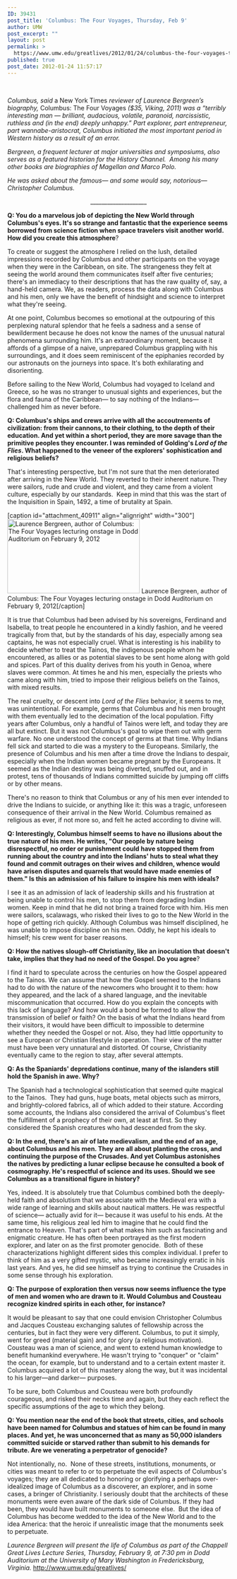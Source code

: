 ```yaml
---
ID: 39431
post_title: 'Columbus: The Four Voyages, Thursday, Feb 9'
author: UMW
post_excerpt: ""
layout: post
permalink: >
  https://www.umw.edu/greatlives/2012/01/24/columbus-the-four-voyages-thursday-february-9/
published: true
post_date: 2012-01-24 11:57:17
---
```

<em> </em>

<em>Columbus, said </em>a New York Times<em> reviewer of Laurence Bergreen’s biography, </em>Columbus: The Four Voyages<em> ($35, Viking, 2011) was a “terribly interesting man — brilliant, audacious, volatile, paranoid, narcissistic, ruthless and (in the end) deeply unhappy.” Part explorer, part entrepreneur, part wannabe-aristocrat, Columbus initiated the most important period in Western history as a result of an error. </em>

<em>Bergreen, a frequent lecturer at major universities and symposiums, also serves as a featured historian for the History Channel.  Among his many other books are biographies of Magellan and Marco Polo.</em>

<em>He was asked about the famous— and some would say, notorious— Christopher Columbus.</em>
<p style="text-align: center;">____________________</p>
<strong>Q: Y</strong><strong>ou do a marvelous job of depicting the New World through Columbus's eyes. It's so strange and fantastic that the experience seems borrowed from science fiction when space travelers visit another world. How did you create this atmosphere</strong>?

To create or suggest the atmosphere I relied on the lush, detailed impressions recorded by Columbus and other participants on the voyage when they were in the Caribbean, on site. The strangeness they felt at seeing the world around them communicates itself after five centuries; there's an immediacy to their descriptions that has the raw quality of, say, a hand-held camera. We, as readers, process the data along with Columbus and his men, only we have the benefit of hindsight and science to interpret what they're seeing.

At one point, Columbus becomes so emotional at the outpouring of this perplexing natural splendor that he feels a sadness and a sense of bewilderment because he does not know the names of the unusual natural phenomena surrounding him. It's an extraordinary moment, because it affords of a glimpse of a naive, unprepared Columbus grappling with his surroundings, and it does seem reminiscent of the epiphanies recorded by our astronauts on the journeys into space. It's both exhilarating and disorienting.

Before sailing to the New World, Columbus had voyaged to Iceland and Greece, so he was no stranger to unusual sights and experiences, but the flora and fauna of the Caribbean— to say nothing of the Indians— challenged him as never before.

<strong>Q: Columbus's ships and crews arrive with all the accoutrements of civilization: from</strong> <strong>their cannons, to their clothing, to the depth of their education. And yet within a short period, they are more savage than the primitive peoples they encounter. I was reminded of Golding's <em>Lord of the Flies</em>. What happened to the veneer of the explorers' sophistication and religious beliefs?</strong>

That's interesting perspective, but I'm not sure that the men deteriorated after arriving in the New World. They reverted to their inherent nature. They were sailors, rude and crude and violent, and they came from a violent culture, especially by our standards.  Keep in mind that this was the start of the Inquisition in Spain, 1492, a time of brutality at Spain.

[caption id="attachment_40911" align="alignright" width="300"]<a href="http://umwwebmaster.wpengine.com/greatlives/wp-content/uploads/sites/8/2012/02/Bergreen-lecturing.jpg"><img class="size-medium wp-image-40911" src="http://umwwebmaster.wpengine.com/greatlives/wp-content/uploads/sites/8/2012/02/Bergreen-lecturing-300x168.jpg" alt="Laurence Bergreen, author of Columbus: The Four Voyages lecturing onstage in Dodd Auditorium on February 9, 2012" width="300" height="168" /></a> Laurence Bergreen, author of Columbus: The Four Voyages lecturing onstage in Dodd Auditorium on February 9, 2012[/caption]

It is true that Columbus had been advised by his sovereigns, Ferdinand and Isabella, to treat people he encountered in a kindly fashion, and he veered tragically from that, but by the standards of his day, especially among sea captains, he was not especially cruel. What is interesting is his inability to decide whether to treat the Tainos, the indigenous people whom he encountered, as allies or as potential slaves to be sent home along with gold and spices. Part of this duality derives from his youth in Genoa, where slaves were common. At times he and his men, especially the priests who came along with him, tried to impose their religious beliefs on the Tainos, with mixed results.

The real cruelty, or descent into <em>Lord of the Flies</em> behavior, it seems to me, was unintentional. For example, germs that Columbus and his men brought with them eventually led to the decimation of the local population. Fifty years after Columbus, only a handful of Tainos were left, and today they are all but extinct. But it was not Columbus's goal to wipe them out with germ warfare. No one understood the concept of germs at that time. Why Indians fell sick and started to die was a mystery to the Europeans. Similarly, the presence of Columbus and his men after a time drove the Indians to despair, especially when the Indian women became pregnant by the Europeans. It seemed as the Indian destiny was being diverted, snuffed out, and in protest, tens of thousands of Indians committed suicide by jumping off cliffs or by other means.

There's no reason to think that Columbus or any of his men ever intended to drive the Indians to suicide, or anything like it: this was a tragic, unforeseen consequence of their arrival in the New World. Columbus remained as religious as ever, if not more so, and felt he acted according to divine will.

<strong>Q: Interestingly, Columbus himself seems to have no illusions about the true nature of his men. He writes, "Our people by nature being disrespectful, no order or punishment could have stopped them from running about the country and into the Indians' huts to steal what they found and commit outrages on their wives and children, whence would have arisen disputes and quarrels that would have made enemies of them." Is this an admission of his failure to inspire his men with ideals?</strong>

I see it as an admission of lack of leadership skills and his frustration at being unable to control his men, to stop them from degrading Indian women. Keep in mind that he did not bring a trained force with him. His men were sailors, scalawags, who risked their lives to go to the New World in the hope of getting rich quickly. Although Columbus was himself disciplined, he was unable to impose discipline on his men. Oddly, he kept his ideals to himself; his crew went for baser reasons.

<strong>Q: How the natives slough-off Christianity, like an inoculation that doesn't take, implies that they had no need of the Gospel. Do you agree</strong>?

I find it hard to speculate across the centuries on how the Gospel appeared to the Tainos. We can assume that how the Gospel seemed to the Indians had to do with the nature of the newcomers who brought it to them: how they appeared, and the lack of a shared language, and the inevitable miscommunication that occurred. How do you explain the concepts with this lack of language? And how would a bond be formed to allow the transmission of belief or faith? On the basis of what the Indians heard from their visitors, it would have been difficult to impossible to determine whether they needed the Gospel or not. Also, they had little opportunity to see a European or Christian lifestyle in operation. Their view of the matter must have been very unnatural and distorted. Of course, Christianity eventually came to the region to stay, after several attempts.

<strong>Q: As the Spaniards' depredations continue, many of the islanders still hold the Spanish in awe. Why?</strong>

The Spanish had a technological sophistication that seemed quite magical to the Tainos.  They had guns, huge boats, metal objects such as mirrors, and brightly-colored fabrics, all of which added to their stature. According some accounts, the Indians also considered the arrival of Columbus's fleet the fulfillment of a prophecy of their own, at least at first. So they considered the Spanish creatures who had descended from the sky.

<strong>Q: In the end, there's an air of late medievalism, and the end of an age, about Columbus and his men. They are all about planting the cross, and continuing the purpose of the Crusades. And yet Columbus astonishes the natives by predicting a lunar eclipse because he consulted a book of cosmography. He's respectful of science and its uses. Should we see Columbus as a transitional figure in history?</strong>

Yes, indeed. It is absolutely true that Columbus combined both the deeply-held faith and absolutism that we associate with the Medieval era with a wide range of learning and skills about nautical matters. He was respectful of science— actually avid for it— because it was useful to his ends. At the same time, his religious zeal led him to imagine that he could find the entrance to Heaven. That's part of what makes him such as fascinating and enigmatic creature. He has often been portrayed as the first modern explorer, and later on as the first promoter genocide.  Both of these characterizations highlight different sides this complex individual. I prefer to think of him as a very gifted mystic, who became increasingly erratic in his last years. And yes, he did see himself as trying to continue the Crusades in some sense through his exploration.

<strong>Q:</strong><strong> The purpose of exploration then versus now seems influence the type of men and women who are drawn to it. Would Columbus and Cousteau recognize kindred spirits in each other, for instance?</strong>

It would be pleasant to say that one could envision Christopher Columbus and Jacques Cousteau exchanging salutes of fellowship across the centuries, but in fact they were very different. Columbus, to put it simply, went for greed (material gain) and for glory (a religious motivation). Cousteau was a man of science, and went to extend human knowledge to benefit humankind everywhere. He wasn't trying to "conquer" or "claim" the ocean, for example, but to understand and to a certain extent master it. Columbus acquired a lot of this mastery along the way, but it was incidental to his larger—and darker— purposes.

To be sure, both Columbus and Cousteau were both profoundly courageous, and risked their necks time and again, but they each reflect the specific assumptions of the age to which they belong.

<strong>Q: You mention near the end of the book that streets, cities, and schools have been named for Columbus and statues of him can be found in many places. And yet, he was unconcerned that as many as 50,000 islanders committed suicide or starved rather than submit to his demands for tribute. Are we venerating a perpetrator of genocide?</strong>

Not intentionally, no.  None of these streets, institutions, monuments, or cities was meant to refer to or to perpetuate the evil aspects of Columbus's voyages; they are all dedicated to honoring or glorifying a perhaps over-idealized image of Columbus as a discoverer, an explorer, and in some cases, a bringer of Christianity. I seriously doubt that the architects of these monuments were even aware of the dark side of Columbus. If they had been, they would have built monuments to someone else.  But the idea of Columbus has become wedded to the idea of the New World and to the idea America: that the heroic if unrealistic image that the monuments seek to perpetuate.

<em>Laurence Bergreen will present the life of Columbus as part of the Chappell Great Lives Lecture Series, Thursday, February 9, at 7:30 pm in Dodd Auditorium at the University of Mary Washington in Fredericksburg, Virginia. </em><a href="../">http://www.umw.edu/greatlives/</a>

&nbsp;

&nbsp;

&nbsp;

&nbsp;